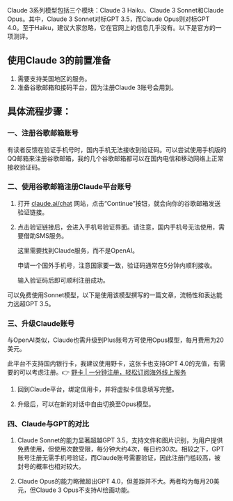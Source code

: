 Claude 3系列模型包括三个模块：Claude 3 Haiku、Claude 3 Sonnet和Claude Opus。其中，Claude 3 Sonnet对标GPT 3.5，而Claude Opus则对标GPT 4.0。至于Haiku，建议大家忽略，它在官网上的信息几乎没有。以下是官方的一项测评。

## 使用Claude 3的前置准备

1. 需要支持美国地区的服务。
2. 准备谷歌邮箱和接码平台，因为注册Claude 3账号会用到。

## 具体流程步骤：

### 一、注册谷歌邮箱账号

有读者反馈在验证手机号时，国内手机无法接收到验证码。可以尝试使用手机版的QQ邮箱来注册谷歌邮箱，我的几个谷歌邮箱都可以在国内电信和移动网络上正常接收验证码。

### 二、使用谷歌邮箱注册Claude平台账号

1. 打开 [claude.ai/chat](https://bit.ly/bewildcard) 网站，点击“Continue”按钮，就会向你的谷歌邮箱发送验证链接。
   
2. 点击验证链接后，会进入手机号验证界面。请注意，国内手机号无法使用，需要借助SMS服务。

   这里需要找到Claude服务，而不是OpenAI。

   申请一个国外手机号，注意国家要一致，验证码通常在5分钟内顺利接收。

   输入验证码后即可顺利注册成功。

可以免费使用Sonnet模型，以下是使用该模型撰写的一篇文章，流畅性和表达能力远超GPT 3.5。

### 三、升级Claude账号

与OpenAI类似，Claude也需升级到Plus账号方可使用Opus模型，每月费用为20美元。

此平台不支持国内银行卡，我建议使用野卡，这张卡也支持GPT 4.0的充值，有需要的可以考虑注册。👉 [野卡 | 一分钟注册，轻松订阅海外线上服务](https://bit.ly/bewildcard)

1. 回到Claude平台，绑定信用卡，并将虚拟卡信息填写完整。

2. 升级后，可以在新的对话中自由切换至Opus模型。

### 四、Claude与GPT的对比

1. Claude Sonnet的能力显著超越GPT 3.5，支持文件和图片识别，为用户提供免费使用，但使用次数受限，每分钟大约4次，每日约30次。相较之下，GPT账号注册无需手机号验证，而Claude账号需要验证，因此注册门槛较高，被封号的概率也相对较大。

2. Claude Opus的能力略微超出GPT 4.0，但差距并不大。两者均为每月20美元，但Claude 3 Opus不支持AI绘画功能。